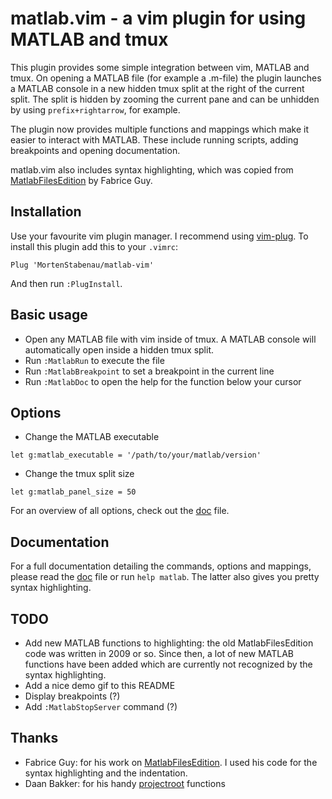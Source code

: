 # matlab.vim - a vim plugin for using MATLAB and tmux

This plugin provides some simple integration between vim, MATLAB and tmux. On
opening a MATLAB file (for example a .m-file) the plugin launches a MATLAB
console in a new hidden tmux split at the right of the current split. The split
is hidden by zooming the current pane and can be unhidden by using
`prefix+rightarrow`, for example.

The plugin now provides multiple functions and mappings which make it easier to
interact with MATLAB. These include running scripts, adding breakpoints and
opening documentation.

matlab.vim also includes syntax highlighting, which was copied from
[MatlabFilesEdition](http://www.vim.org/scripts/script.php?script_id=2407) by
Fabrice Guy.

## Installation
Use your favourite vim plugin manager. I recommend using
[vim-plug](https://github.com/junegunn/vim-plug). To install this plugin add
this to your `.vimrc`:

```vim
Plug 'MortenStabenau/matlab-vim'
```

And then run `:PlugInstall`.

## Basic usage
- Open any MATLAB file with vim inside of tmux. A MATLAB console will
  automatically open inside a hidden tmux split.
- Run `:MatlabRun` to execute the file
- Run `:MatlabBreakpoint` to set a breakpoint in the current line
- Run `:MatlabDoc` to open the help for the function below your cursor

## Options
- Change the MATLAB executable
```vim
let g:matlab_executable = '/path/to/your/matlab/version'
```
- Change the tmux split size
```vim
let g:matlab_panel_size = 50
```

For an overview of all options, check out the
[doc](https://github.com/MortenStabenau/matlab-vim/blob/master/doc/matlab.txt)
file.

## Documentation
For a full documentation detailing the commands, options and mappings, please
read the
[doc](https://github.com/MortenStabenau/matlab-vim/blob/master/doc/matlab.txt)
file or run `help matlab`. The latter also gives you pretty syntax
highlighting.

## TODO
- Add new MATLAB functions to highlighting: the old MatlabFilesEdition code was
  written in 2009 or so. Since then, a lot of new MATLAB functions have been
  added which are currently not recognized by the syntax highlighting.
- Add a nice demo gif to this README
- Display breakpoints (?)
- Add `:MatlabStopServer` command (?)

## Thanks
- Fabrice Guy:
for his work on
[MatlabFilesEdition](http://www.vim.org/scripts/script.php?script_id=2407). I
used his code for the syntax highlighting and the indentation.
- Daan Bakker:
for his handy [projectroot](https://github.com/dbakker/vim-projectroot)
functions
